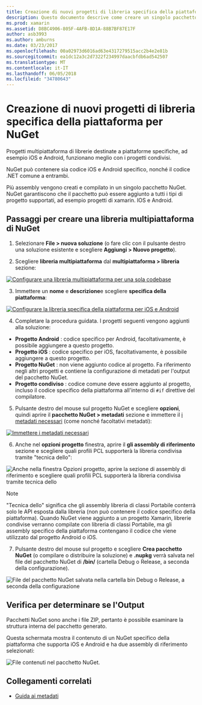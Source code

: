 ```yaml
---
title: Creazione di nuovi progetti di libreria specifica della piattaforma per NuGet
description: Questo documento descrive come creare un singolo pacchetto NuGet che contiene codice specifico della piattaforma per più piattaforme.
ms.prod: xamarin
ms.assetid: D8BC4906-805F-4AFB-8D1A-88B7BF87E17F
author: asb3993
ms.author: amburns
ms.date: 03/23/2017
ms.openlocfilehash: 00a02973d6016ad63e4317279515acc2b4e2e81b
ms.sourcegitcommit: ea1dc12a3c2d7322f234997daacbfdb6ad542507
ms.translationtype: MT
ms.contentlocale: it-IT
ms.lasthandoff: 06/05/2018
ms.locfileid: "34780643"
---
```

# <a name="creating-new-platform-specific-library-projects-for-nuget"></a>Creazione di nuovi progetti di libreria specifica della piattaforma per NuGet

Progetti multipiattaforma di librerie destinate a piattaforme specifiche, ad esempio iOS e Android, funzionano meglio con i progetti condivisi.

NuGet può contenere sia codice iOS e Android specifico, nonché il codice .NET comune a entrambi.

Più assembly vengono creati e compilato in un singolo pacchetto NuGet. NuGet garantiscono che il pacchetto può essere aggiunto a tutti i tipi di progetto supportati, ad esempio progetti di xamarin. IOS e Android.

## <a name="steps-to-create-a-cross-platform-library-nuget"></a>Passaggi per creare una libreria multipiattaforma di NuGet

1. Selezionare **File > nuova soluzione** (o fare clic con il pulsante destro una soluzione esistente e scegliere **Aggiungi > Nuovo progetto**).

2. Scegliere **libreria multipiattaforma** dal **multipiattaforma > libreria** sezione:

  [![](platform-specific-images/mulitplatform-library-sml.png "Configurare una libreria multipiattaforma per una sola codebase")](platform-specific-images/multiplatform-library.png#lightbox)

3. Immettere un **nome** e **descrizione**e scegliere **specifica della piattaforma**:

  [![](platform-specific-images/specific-configure-sml.png "Configurare la libreria specifica della piattaforma per iOS e Android")](platform-specific-images/specific-configure.png#lightbox)

4. Completare la procedura guidata. I progetti seguenti vengono aggiunti alla soluzione:

  - **Progetto Android** : codice specifico per Android, facoltativamente, è possibile aggiungere a questo progetto.
  - **Progetto iOS** : codice specifico per iOS, facoltativamente, è possibile aggiungere a questo progetto.
  - **Progetto NuGet** : non viene aggiunto codice al progetto. Fa riferimento negli altri progetti e contiene la configurazione di metadati per l'output del pacchetto NuGet.
  - **Progetto condiviso** : codice comune deve essere aggiunto al progetto, incluso il codice specifico della piattaforma all'interno di `#if` direttive del compilatore.

5. Pulsante destro del mouse sul progetto NuGet e scegliere **opzioni**, quindi aprire il **pacchetto NuGet > metadati** sezione e immettere il [i metadati necessari](~/cross-platform/app-fundamentals/nuget-multiplatform-libraries/metadata.md) (come nonché facoltativi metadati):

  [![](platform-specific-images/specific-metadata-sml.png "Immettere i metadati necessari")](platform-specific-images/specific-metadata.png#lightbox)

6. Anche nel **opzioni progetto** finestra, aprire il **gli assembly di riferimento** sezione e scegliere quali profili PCL supporterà la libreria condivisa tramite "tecnica dello":

  ![](platform-specific-images/specific-reference-assemblies.png "Anche nella finestra Opzioni progetto, aprire la sezione di assembly di riferimento e scegliere quali profili PCL supporterà la libreria condivisa tramite tecnica dello")

  > [!NOTE]
> "Tecnica dello" significa che gli assembly libreria di classi Portabile conterrà solo le API esposta dalla libreria (non può contenere il codice specifico della piattaforma). Quando NuGet viene aggiunto a un progetto Xamarin, librerie condivise verranno compilate con libreria di classi Portabile, ma gli assembly specifico della piattaforma contengano il codice che viene utilizzato dal progetto Android o iOS.

7. Pulsante destro del mouse sul progetto e scegliere **Crea pacchetto NuGet** (o compilare o distribuire la soluzione) e **.nupkg** verrà salvata nel file del pacchetto NuGet di **/bin/** (cartella Debug o Release, a seconda della configurazione).

  ![](platform-specific-images/create-nuget-package.png "File del pacchetto NuGet salvata nella cartella bin Debug o Release, a seconda della configurazione")


## <a name="verifying-the-output"></a>Verifica per determinare se l'Output

Pacchetti NuGet sono anche i file ZIP, pertanto è possibile esaminare la struttura interna del pacchetto generato.

Questa schermata mostra il contenuto di un NuGet specifico della piattaforma che supporta iOS e Android e ha due assembly di riferimento selezionati:

![](platform-specific-images/nuget-output.png "File contenuti nel pacchetto NuGet.")


## <a name="related-links"></a>Collegamenti correlati

- [Guida ai metadati](~/cross-platform/app-fundamentals/nuget-multiplatform-libraries/metadata.md)
